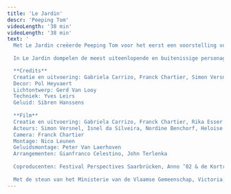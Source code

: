 ```yaml
---
title: 'Le Jardin'
descr: 'Peeping Tom'
videoLength: '38 min'
videoLength: '38 min'
text: '
  Met Le Jardin creëerde Peeping Tom voor het eerst een voorstelling voor het podium. De voorstelling bestaat uit een film - gedraaid in een Afrikaanse nachtclub in Brussel - gevolgd door een stuk danstheater. Le Jardin werd gecreëerd door Gabriela Carrizo, Franck Chartier en Simon Versnel, en ging op 13 juni 2002 in première in Victoria, Gent (BE). Het stuk ging tussen 2002 en 2008 op tournee doorheen Europa. Le Jardin vormde ook het eerste luik van een trilogie en werd gevolgd in 2004 door Le Salon en in 2007 door Le Sous Sol.
  
  In Le Jardin dompelen de meest uiteenlopende en buitenissige personages zich onder in het nachtleven. Deze droom of nachtmerrie roept een wereld op zonder barrières. In de live-performance keren drie personages uit de film terug in een netjes verzorgde tuin waar een compleet andere, georganiseerde realiteit begint. De confrontatie van het jonge koppel met een oude, gekwelde man brengt het belang van het lijfelijke en de tragedie van gemiste kansen tot uitdrukking.

  **Credits**
  Creatie en uitvoering: Gabriela Carrizo, Franck Chartier, Simon Versnel.
  Decor: Pol Heyvaert
  Lichtontwerp: Gerd Van Looy
  Techniek: Yves Leirs
  Geluid: Sibren Hanssens
  
  **Film**
  Creatie en uitvoering: Gabriela Carrizo, Franck Chartier, Rika Esser
  Acteurs: Simon Versnel, Isnel da Silveira, Nordine Benchorf, Heloise da Costa, Louis Clément da Costa, Eurudike De Beul, Ina Geerts, Sam Louwyck, Jan Paul, Bah Mamadou Halfi, Tina Pattama Soonthara, Darryl E. Woods
  Camera: Franck Chartier
  Montage: Nico Leunen
  Geluidsmontage: Peter Van Laerhoven
  Arrangementen: Gianfranco Celestino, John Terlenka
  
  Coproducenten: Festival Perspectives Saarbrücken, Anno ’02 & de Kortrijkse Schouwburg, Ballet Preljocaj Centre Chorégraphique Aix-en-Provence
  
  Met de steun van het Ministerie van de Vlaamse Gemeenschap, Victoria, Vrij naar Marino Basso, Needcompany, Les Ballets C de la B en Claudine Grand’Henry.'
---
```

